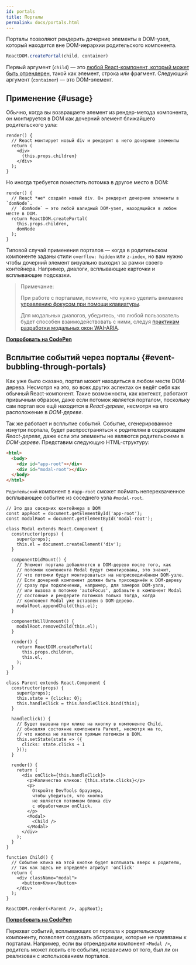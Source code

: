 ```yaml
---
id: portals
title: Порталы
permalink: docs/portals.html
---
```


Порталы позволяют рендерить дочерние элементы в DOM-узел, который находится вне DOM-иерархии родительского компонента.

```js
ReactDOM.createPortal(child, container)
```

Первый аргумент (`child`) — это [любой React-компонент, который может быть отрендерен](/docs/react-component.html#render), такой как элемент, строка или фрагмент. Следующий аргумент (`container`) — это DOM-элемент.

## Применение {#usage}

Обычно, когда вы возвращаете элемент из рендер-метода компонента, он монтируется в DOM как дочерний элемент ближайшего родительского узла:

```js{4,6}
render() {
  // React монтирует новый div и рендерит в него дочерние элементы
  return (
    <div>
      {this.props.children}
    </div>
  );
}
```

Но иногда требуется поместить потомка в другое место в DOM:

```js{6}
render() {
  // React *не* создаёт новый div. Он рендерит дочерние элементы в `domNode`.
  // `domNode` — это любой валидный DOM-узел, находящийся в любом месте в DOM.
  return ReactDOM.createPortal(
    this.props.children,
    domNode
  );
}
```

Типовой случай применения порталов — когда в родительском компоненте заданы стили `overflow: hidden` или `z-index`, но вам нужно чтобы дочерний элемент визуально выходил за рамки своего контейнера. Например, диалоги, всплывающие карточки и всплывающие подсказки.

> Примечание:
>
> При работе с порталами, помните, что нужно уделить внимание [управлению фокусом при помощи клавиатуры](/docs/accessibility.html#programmatically-managing-focus).
>
> Для модальных диалогов, убедитесь, что любой пользователь будет способен взаимодействовать с ними, следуя [практикам разработки модальных окон WAI-ARIA](https://www.w3.org/TR/wai-aria-practices-1.1/#dialog_modal).

[**Попробовать на CodePen**](https://codepen.io/gaearon/pen/yzMaBd)

## Всплытие событий через порталы {#event-bubbling-through-portals}

Как уже было сказано, портал может находиться в любом месте DOM-дерева. Несмотря на это, во всех других аспектах он ведёт себя как обычный React-компонент. Такие возможности, как контекст, работают привычным образом, даже если потомок является порталом, поскольку сам портал все ещё находится в *React-дереве*, несмотря на его расположение в *DOM-дереве*.

Так же работает и всплытие событий. Событие, сгенерированное изнутри портала, будет распространяться к родителям в содержащем *React-дереве*, даже если эти элементы не являются родительскими в *DOM-дереве*. Представим следующую HTML-структуру:

```html
<html>
  <body>
    <div id="app-root"></div>
    <div id="modal-root"></div>
  </body>
</html>
```

`Родительский` компонент в `#app-root` сможет поймать неперехваченное всплывающее событие из соседнего узла `#modal-root`.

```js{28-31,42-49,53,61-63,70-71,74}
// Это два соседних контейнера в DOM
const appRoot = document.getElementById('app-root');
const modalRoot = document.getElementById('modal-root');

class Modal extends React.Component {
  constructor(props) {
    super(props);
    this.el = document.createElement('div');
  }

  componentDidMount() {
    // Элемент портала добавляется в DOM-дерево после того, как
    // потомки компонента Modal будут смонтированы, это значит,
    // что потомки будут монтироваться на неприсоединённом DOM-узле.
    // Если дочерний компонент должен быть присоединён к DOM-дереву
    // сразу при подключении, например, для замеров DOM-узла,
    // или вызова в потомке 'autoFocus', добавьте в компонент Modal
    // состояние и рендерите потомков только тогда, когда
    // компонент Modal уже вставлен в DOM-дерево.
    modalRoot.appendChild(this.el);
  }

  componentWillUnmount() {
    modalRoot.removeChild(this.el);
  }

  render() {
    return ReactDOM.createPortal(
      this.props.children,
      this.el,
    );
  }
}

class Parent extends React.Component {
  constructor(props) {
    super(props);
    this.state = {clicks: 0};
    this.handleClick = this.handleClick.bind(this);
  }

  handleClick() {
    // Будет вызвана при клике на кнопку в компоненте Child,
    // обновляя состояние компонента Parent, несмотря на то,
    // что кнопка не является прямым потомком в DOM.
    this.setState(state => ({
      clicks: state.clicks + 1
    }));
  }

  render() {
    return (
      <div onClick={this.handleClick}>
        <p>Количество кликов: {this.state.clicks}</p>
        <p>
          Откройте DevTools браузера,
          чтобы убедиться, что кнопка
          не является потомком блока div
          c обработчиком onClick.
        </p>
        <Modal>
          <Child />
        </Modal>
      </div>
    );
  }
}

function Child() {
  // Событие клика на этой кнопке будет всплывать вверх к родителю,
  // так как здесь не определён атрибут 'onClick' 
  return (
    <div className="modal">
      <button>Клик</button>
    </div>
  );
}

ReactDOM.render(<Parent />, appRoot);
```

[**Попробовать на CodePen**](https://codepen.io/gaearon/pen/jGBWpE)

Перехват событий, всплывающих от портала к родительскому компоненту, позволяет создавать абстракции, которые не привязаны к порталам. Например, если вы отрендерили компонент `<Modal />`, родитель может ловить его события, независимо от того, был ли он реализован с использованием порталов.
